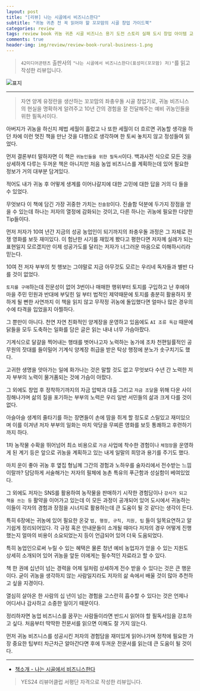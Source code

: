 ```yaml
---  
layout: post  
title: "[리뷰] 나는 시골에서 비즈니스한다"  
subtitle: "귀농 귀촌 전 꼭 읽어야 할 꼬꼬맘의 시골 창업 가이드북"  
categories: review  
tags: review book 귀농 귀촌 시골 비즈니스 용기 도전 스토리 실패 도시 창업 아이템 교육 제도 정부지원   
comments: true  
header-img: img/review/review-book-rural-business-1.png
---  
```

  
> `42미디어콘텐츠` 출판사의 `"나는 시골에서 비즈니스한다(표성미(꼬꼬맘) 저)"`를 읽고 작성한 리뷰입니다.  

![표지](https://theorydb.github.io/assets/img/review/review-book-rural-business-1.png)  

---

> 자연 양계 유정란을 생산하는 꼬꼬맘의 좌충우돌 시골 창업기로, 귀농 비즈니스의 현실을 명확하게 알려주고 10년 간의 경험을 잘 전달해주는 예비 귀농인들을 위한 필독서이다.

아버지가 귀농을 하신지 제법 세월이 흘렀고 나 또한 세월이 더 흐르면 귀농할 생각을 하던 차에 이런 멋진 책을 만난 것을 다행으로 생각하며 한 토씨 놓치지 않고 정성들여 읽었다. 

먼저 결론부터 말하자면 이 책은 `귀농인들을 위한 필독서`이다. 백과사전 식으로 모든 것을 상세하게 다루는 두꺼운 책은 아니지만 처음 농업 비즈니스를 계획하는데 있어 필요한 정보가 거의 대부분 담겨있다. 

적어도 내가 귀농 후 어떻게 생계를 이어나갈지에 대한 고민에 대한 답을 거의 다 들을 수 있었다. 

무엇보다 이 책에 담긴 가장 귀중한 가치는 `진솔함`이다. 진솔함 덕분에 두가지 장점을 얻을 수 있는데 하나는 저자의 열정에 감화되는 것이고, 다른 하나는 귀농에 필요한 다양한 Tip들이다.

먼저 저자가 10여 년간 지금의 성공 농업인이 되기까지의 좌충우돌 과정은 그 자체로 전쟁 영화를 보듯 재미있다. 이 험난한 시기를 재밌게 봤다고 평한다면 저자께 실례가 되는 표현일지 모르겠지만 이제 성공가도를 달리는 저자가 너그러운 마음으로 이해하시리라 믿는다.

10여 전 저자 부부의 첫 행보는 그야말로 지금 아무것도 모르는 우리네 독자들과 별반 다를 것이 없었다. 

`토지를 구매`하는데 전문성이 없어 3번이나 매매한 행위부터 토지를 구입하고 난 후에야 마을 주민 민원과 반대에 부딪힌 일 부터 법적인 제약때문에 토지를 충분히 활용하지 못하게 될 뻔한 사연까지 이 책을 읽지 않고 무작정 귀농에 돌입했다면 얼마나 많은 경우의 수에 타격을 입었을지 아찔하다.

그 뿐만이 아니다. 천연 자연 친화적인 양계장을 운영하고 있음에도 `AI 조류 독감` 때문에 닭들을 모두 도축하는 일화를 담은 글은 읽는 내내 너무 가슴아팠다. 

기계식으로 달걀을 찍어내는 행태를 벗어나고자 노력하는 농가에 조차 천편일률적인 공무원의 잣대를 들이밀어 기계식 양계장 취급을 받은 탁상 행정에 분노가 솟구치기도 했다. 

고귀한 생명을 앗아가는 일에 화가나는 것은 말할 것도 없고 무엇보다 수년 간 노력한 저자 부부의 노력이 물거품되는 것에 가슴이 아팠다. 

그 외에도 창업 후 정착하기까지의 자금 압박과 대출 그리고 `자금 조달`을 위해 다운 사이징해나가며 삶의 질을 포기하는 부부의 노력은 우리 일반 서민들의 삶과 크게 다를 것이 없다. 

아슬아슬 생계의 줄타기를 하는 장면들이 손에 땀을 쥐게 할 정도로 스릴있고 재미있으며 이를 이겨낸 저자 부부의 일화는 마치 악당을 무찌른 영화를 보듯 통쾌하고 후련하기까지 하다. 

1차 농작물 수확을 뛰어넘어 최소 비용으로 `가공` 사업에 착수한 경험이나 `체험장`을 운영하게 된 계기 등은 앞으로 귀농을 계획하고 있는 내게 일말의 희망과 용기를 주기도 했다. 

마치 운이 좋아 귀농 후 옆집 형님께 그간의 경험과 노하우를 술자리에서 전수받는 느낌이랄까? 담담하게 서술해가는 저자의 필체에 농촌 특유의 푸근함과 성실함이 베여있었다. 

그 외에도 저자는 SNS를 활용하여 농작물을 판매하기 시작한 경험담이나 `강사가 되고 책을 쓰는 등` 활약을 이어가고 있는데 이 모든 과정이 공개되어 있어 도시에서 귀농하는 이들이 각자의 경험과 장점을 시너지로 활용하는데 큰 도움이 될 것 같다는 생각이 든다.

특히 6장에는 귀농에 있어 필요한 온갖 `법, 행정, 규칙, 지원, 팁` 들이 일목요연하고 알기쉽게 정리되어있다. 각 규정 혹은 안내문들이 소개될 때마다 저자의 경우 어떻게 진행했는지 얼마의 비용이 소요되었는지 등이 언급되어 있어 더욱 도움되었다. 

특히 농업인으로써 누릴 수 있는 혜택은 물론 청년 예비 농업자가 얻을 수 있는 지원도 상세히 소개되어 있어 귀농을 앞둔 이에게는 필수적인 자료라고 할 수 있다. 

책 한 권에 십년이 넘는 경력을 어제 일처럼 상세하게 전수 받을 수 있다는 것은 큰 행운이다. 굳이 귀농을 생각하지 않는 사람일지라도 저자의 삶 속에서 배울 것이 많아 추천하고 싶을 지경이다. 

열심히 살아온 한 사람의 십 년이 넘는 경험을 고스란히 흡수할 수 있다는 것은 언제나 어디서나 감사하고 소중한 일이기 때문이다. 

정리하자면 농업 비즈니스를 꿈꾸는 사람들이라면 반드시 읽어야 할 필독서임을 강조하고 싶다. 처음부터 딱딱한 전문서를 읽으면 이해도 잘 가지 않는다. 

먼저 귀농 비즈니스를 성공시킨 저자의 경험담을 재미있게 읽어나가며 정착에 필요한 가장 중요한 팁부터 차근차근 알아간다면 후에 두꺼운 전문서를 읽는데 큰 도움이 될 것이다.

---

* [책소개 - 나는 시골에서 비즈니스한다](http://www.yes24.com/Product/Goods/108237811)

> YES24 리뷰어클럽 서평단 자격으로 작성한 리뷰입니다.
